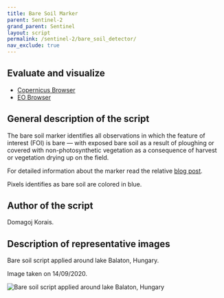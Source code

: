 ```yaml
---
title: Bare Soil Marker
parent: Sentinel-2
grand_parent: Sentinel
layout: script
permalink: /sentinel-2/bare_soil_detector/
nav_exclude: true
---
```



## Evaluate and visualize
 - [Copernicus Browser](https://dataspace.copernicus.eu/browser/?zoom=10&lat=46.95448&lng=17.67426&themeId=DEFAULT-THEME&visualizationUrl=https%3A%2F%2Fsh.dataspace.copernicus.eu%2Fogc%2Fwms%2F274a990e-7090-4676-8f7d-f1867e8474a7&evalscripturl=https%3A%2F%2Fcustom-scripts.sentinel-hub.com%2Fsentinel-2%2Fbare_soil_detector%2Fscript.js&datasetId=S2_L1C_CDAS&fromTime=2020-03-14T00%3A00%3A00.000Z&toTime=2020-09-14T23%3A59%3A59.999Z&mosaickingOrder=mostRecent&demSource3D=%22MAPZEN%22&cloudCoverage=58&dateMode=MOSAIC#custom-script)
 - [EO Browser](https://apps.sentinel-hub.com/eo-browser/?zoom=10&lat=46.81839&lng=17.48337&themeId=DEFAULT-THEME&datasetId=S2L2A&fromTime=2020-09-14T00%3A00%3A00.000Z&toTime=2020-09-14T23%3A59%3A59.999Z&visualizationUrl=https%3A%2F%2Fservices.sentinel-hub.com%2Fogc%2Fwms%2Fbd86bcc0-f318-402b-a145-015f85b9427e&evalscripturl=https%3A%2F%2Fraw.githubusercontent.com%2Fsentinel-hub%2Fcustom-scripts%2Fmaster%2Fsentinel-2%2Fbare_soil_detector%2Fscript.js#custom-script)

## General description of the script
The bare soil marker identifies all observations in which the feature of interest (FOI) is bare — with exposed bare soil as a result of ploughing or covered with non-photosynthetic vegetation as a consequence of harvest or vegetation drying up on the field.

For detailed information about the marker read the relative [blog post](https://medium.com/sentinel-hub/area-monitoring-bare-soil-marker-608bc95712ae).

Pixels identifies as bare soil are colored in blue.

## Author of the script

Domagoj Korais.

## Description of representative images

Bare soil script applied around lake Balaton, Hungary.

Image taken on 14/09/2020.

![Bare soil script applied around lake Balaton, Hungary](fig/balaton_bare_soil_2020_09_14.png)